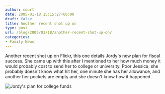 ```yaml
---
author: court
date: 2005-01-18 15:15:27+00:00
draft: false
title: Another recent shot up on
type: post
url: /blog/2005/01/18/another-recent-shot-up-on/
categories:
- Family News
---
```


Another recent shot up on Flickr, this one details Jordy's new plan for fiscal success. She came up with this after I mentioned to her how much money it would probably cost to send her to college or university. Poor Jessica, she probably doesn't know what hit her, one minute she has her allowance, and another her pockets are empty and she doesn't know how it happened.

![Jordy's plan for college funds](http://photos3.flickr.com/3488067_29067cef21.jpg)

